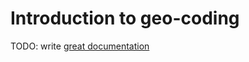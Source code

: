 # Introduction to geo-coding

TODO: write [great documentation](http://jacobian.org/writing/what-to-write/)
